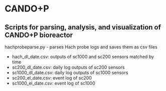 # CANDO+P
## Scripts for parsing, analysis, and visualization of CANDO+P bioreactor

hachprobeparse.py - parses Hach probe logs and saves them as csv files
- hach_dl_date.csv: outputs of sc1000 and sc200 sensors matched by time
- sc200_dl_date.csv: daily log outputs of sc200 sensors
- sc1000_dl_date.csv: daily log outputs of sc1000 sensors
- sc200_el_date.csv: event log of sc200
- sc1000_el_date.csv: event log of sc1000
